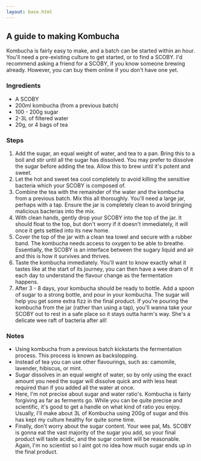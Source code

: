 ```yaml
---
layout: base.html
---
```


## A guide to making Kombucha

Kombucha is fairly easy to make, and a batch can be started within an hour. You'll need a pre-existing culture to get started, or to find a SCOBY. I'd recommend asking a friend for a SCOBY, if you know someone brewing already. However, you can buy them online if you don't have one yet.

### Ingredients

- A SCOBY
- 200ml kombucha (from a previous batch)
- 100 - 200g sugar
- 2-3L of filtered water
- 20g, or 4 bags of tea

### Steps

1. Add the sugar, an equal weight of water, and tea to a pan. Bring this to a boil and stir until all the sugar has dissolved. You may prefer to dissolve the sugar before adding the tea. Allow this to brew until it's potent and sweet.
1. Let the hot and sweet tea cool completely to avoid killing the sensitive bacteria which your SCOBY is composed of.
1. Combine the tea with the remainder of the water and the kombucha from a previous batch. Mix this all thoroughly. You'll need a large jar, perhaps with a tap. Ensure the jar is completely clean to avoid bringing malicious bacterias into the mix.
1. With clean hands, gently drop your SCOBY into the top of the jar. It should float to the top, but don't worry if it doesn't immediately, it will once it gets settled into its new home.
1. Cover the top of the jar with a clean tea towel and secure with a rubber band. The kombucha needs access to oxygen to be able to breathe. Essentially, the SCOBY is an interface between the sugary liquid and air and this is how it survives and thrives.
1. Taste the kombucha immediately. You'll want to know exactly what it tastes like at the start of its journey, you can then have a wee dram of it each day to understand the flavour change as the fermentation happens.
1. After 3 - 8 days, your kombucha should be ready to bottle. Add a spoon of sugar to a strong bottle, and pour in your kombucha. The sugar will help you get some extra fizz in the final product. If you're pouring the kombucha from the jar (rather than using a tap), you'll wanna take your SCOBY out to rest in a safe place so it stays outta harm's way. She's a delicate wee raft of bacteria after all!

### Notes

- Using kombucha from a previous batch kickstarts the fermentation process. This process is known as backslopping.
- Instead of tea you can use other flavourings, such as: camomile, lavender, hibiscus, or mint.
- Sugar dissolves in an equal weight of water, so by only using the exact amount you need the sugar will dissolve quick and with less heat required than if you added all the water at once.
- Here, I'm not precise about sugar and water ratio's. Kombucha is fairly forgiving as far as ferments go. While you can be quite precise and scientific, it's good to get a handle on what kind of ratio you enjoy. Usually, I'll make about 3L of Kombucha using 200g of sugar and this has kept my culture healthy for quite some time.
- Finally, don't worry about the sugar content. Your wee pal, Ms. SCOBY is gonna eat the vast majority of the sugar you add, so your final product will taste acidic, and the sugar content will be reasonable. Again, I'm no scientist so I aint got no idea how much sugar ends up in the final product.
